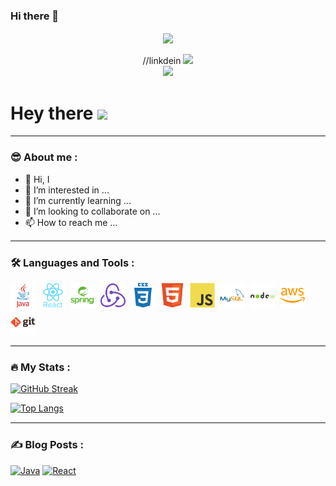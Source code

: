 ### Hi there 👋

<!--
**mHwak22/mhwak22** is a ✨ _special_ ✨ repository because its `README.md` (this file) appears on your GitHub profile.

Here are some ideas to get you started:

- 🔭 I’m currently working on ...
- 🌱 I’m currently learning ...
- 👯 I’m looking to collaborate on ...
- 🤔 I’m looking for help with ...
- 💬 Ask me about ...
- 📫 How to reach me: ...
- 😄 Pronouns: ...
- ⚡ Fun fact: ...
-->



<div align="center"><img src="https://media3.giphy.com/media/WtTnAfZn6aVJfBzlN3/giphy.gif?cid=ecf05e47oarhdsphpwghhykeq0rm2ocavf2uczes1bmdlioj&rid=giphy.gif&ct=g" align ="center" width="30%"></img>
</div>
<div align="center">
  <br>
//linkdein
<img src="https://img.shields.io/badge/LinkedIn-blue?logo=linkedin&logoColor=white"></img>
  </a>
<br>
<img src="https://komarev.com/ghpvc/?username=&style=flat-square&color=blue" />
</div >
<h1>
  Hey there
  <img src="https://media.giphy.com/media/hvRJCLFzcasrR4ia7z/giphy.gif" width="30px"/>
</h1>
<hr style="height:2px;border-width:0;color:gray;background-color:gray">

### :sunglasses: About me : 

- 👋 Hi, I
- 👀 I’m interested in ...
- 🌱 I’m currently learning ...
- 💞️ I’m looking to collaborate on ...
- 📫 How to reach me ...

<hr style="height:2px;border-width:0;color:gray;background-color:gray">

### :hammer_and_wrench: Languages and Tools :
<div>
  <img src="https://github.com/devicons/devicon/blob/master/icons/java/java-original-wordmark.svg" title="Java" alt="Java" width="40" height="40"/>&nbsp;
  <img src="https://github.com/devicons/devicon/blob/master/icons/react/react-original-wordmark.svg" title="React" alt="React" width="40" height="40"/>&nbsp;
  <img src="https://github.com/devicons/devicon/blob/master/icons/spring/spring-original-wordmark.svg" title="Spring" alt="Spring" width="40" height="40"/>&nbsp;
<!--   <img src="https://github.com/devicons/devicon/blob/master/icons/materialui/materialui-original.svg" title="Material UI" alt="Material UI" width="40" height="40"/>&nbsp;
  <img src="https://github.com/devicons/devicon/blob/master/icons/flutter/flutter-original.svg" title="Flutter" alt="Flutter" width="40" height="40"/>&nbsp; -->
  <img src="https://github.com/devicons/devicon/blob/master/icons/redux/redux-original.svg" title="Redux" alt="Redux " width="40" height="40"/>&nbsp;
  <img src="https://github.com/devicons/devicon/blob/master/icons/css3/css3-plain-wordmark.svg"  title="CSS3" alt="CSS" width="40" height="40"/>&nbsp;
  <img src="https://github.com/devicons/devicon/blob/master/icons/html5/html5-original.svg" title="HTML5" alt="HTML" width="40" height="40"/>&nbsp;
  <img src="https://github.com/devicons/devicon/blob/master/icons/javascript/javascript-original.svg" title="JavaScript" alt="JavaScript" width="40" height="40"/>&nbsp;
<!--   <img src="https://github.com/devicons/devicon/blob/master/icons/firebase/firebase-plain-wordmark.svg" title="Firebase" alt="Firebase" width="40" height="40"/>&nbsp;
  <img src="https://github.com/devicons/devicon/blob/master/icons/gatsby/gatsby-original.svg" title="Gatsby"  alt="Gatsby" width="40" height="40"/>&nbsp; -->
  <img src="https://github.com/devicons/devicon/blob/master/icons/mysql/mysql-original-wordmark.svg" title="MySQL"  alt="MySQL" width="40" height="40"/>&nbsp;
  <img src="https://github.com/devicons/devicon/blob/master/icons/nodejs/nodejs-original-wordmark.svg" title="NodeJS" alt="NodeJS" width="40" height="40"/>&nbsp;
  <img src="https://github.com/devicons/devicon/blob/master/icons/amazonwebservices/amazonwebservices-plain-wordmark.svg" title="AWS" alt="AWS" width="40" height="40"/>&nbsp;
  <img src="https://github.com/devicons/devicon/blob/master/icons/git/git-original-wordmark.svg" title="Git" **alt="Git" width="40" height="40"/>
</div>

<hr style="height:2px;border-width:0;color:gray;background-color:gray">

### :fire: My Stats :

[![GitHub Streak](http://github-readme-streak-stats.herokuapp.com?user=gunjalrushabh&theme=highcontrast&date_format=j%20M%5B%20Y%5D&background=000000&stroke=FF8100&sideNums=00FF12&sideLabels=FF8100&border=FF8100)](https://git.io/streak-stats)

[![Top Langs](https://github-readme-stats.vercel.app/api/top-langs/?username=gunjalrushabh&layout=compact)](https://github.com/anuraghazra/github-readme-stats)

  

<hr style="height:2px;border-width:0;color:gray;background-color:gray">



### :writing_hand: Blog Posts :

<p dir="auto">
<a target="_blank" rel="noopener noreferrer nofollow" href="https://camo.githubusercontent.com/c9c211c6bc9085ec892b41f64ebd1f560821307ed6125e919f14f9e76ba5d74e/687474703a2f2f696d672e736869656c64732e696f2f62616467652f2d4a6176612d3542343633383f7374796c653d666c61742d737175617265266c6f676f3d6a617661266c6f676f436f6c6f723d666666666666"><img src="https://camo.githubusercontent.com/c9c211c6bc9085ec892b41f64ebd1f560821307ed6125e919f14f9e76ba5d74e/687474703a2f2f696d672e736869656c64732e696f2f62616467652f2d4a6176612d3542343633383f7374796c653d666c61742d737175617265266c6f676f3d6a617661266c6f676f436f6c6f723d666666666666" alt="Java" data-canonical-src="http://img.shields.io/badge/-Java-5B4638?style=flat-square&amp;logo=java&amp;logoColor=ffffff" style="max-width: 100%;"></a>
<a target="_blank" rel="noopener noreferrer nofollow" href="https://camo.githubusercontent.com/634ac4573efe366be621f3d1952bf763970c98312f8dd6d99bcf4eddfa19e9f7/68747470733a2f2f696d672e736869656c64732e696f2f62616467652f2d52656163742d3631444146423f7374796c653d666c61742d737175617265266c6f676f3d7265616374266c6f676f436f6c6f723d666666666666"><img src="https://camo.githubusercontent.com/634ac4573efe366be621f3d1952bf763970c98312f8dd6d99bcf4eddfa19e9f7/68747470733a2f2f696d672e736869656c64732e696f2f62616467652f2d52656163742d3631444146423f7374796c653d666c61742d737175617265266c6f676f3d7265616374266c6f676f436f6c6f723d666666666666" alt="React" data-canonical-src="https://img.shields.io/badge/-React-61DAFB?style=flat-square&amp;logo=react&amp;logoColor=ffffff" style="max-width: 100%;"></a>

</p>









